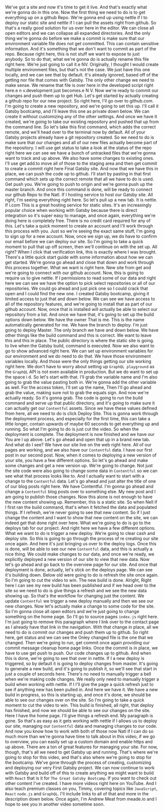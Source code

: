 We've got a site and now it's time to get it live.
And that's exactly what we're gonna do in this one.
Now the first thing we need to do is to get everything up on a github Repo.
We're gonna end up using nettle if I to deploy our static site and nettle if I can pull the assets right from github.
So that's a really good solution for us over here in the editor.
We can close all open editors and we can collapse all expanded directories.
And the only thing we're gonna do before we make a commit is make sure that our environment variable file does not get committed.
This can contain sensitive information.
And it's something that we don't want to commit as part of the repo.
Because right here, this is not stuff we want to expose to just anybody.
So to do that, what we're gonna do is actually rename this file right here.
We're just going to call it.e NV.
Originally, I thought I would create multiple environment files, but that's not the case.
We just have this one locally, and we can see that by default.
It's already ignored, based off of the getting nor file that comes with Gatsby.
The only other change we need to make sense.
We rename that file is over here in the developed script right here.e n v.development just becomes.e N V.
Now we're ready to commit our changes and push them up to get Hub.
Let's get started by actually creating a github repo for our new project.
So right here, I'll go over to github.com.
I'm going to create a new repository, and we're going to set this up.
I'll call it Gatsby bootcamp, and I'll leave this one as private down below.
We can create it without customizing any of the other settings.
And once we have it created, we're going to take our existing repository and pushed that up from the command line.
So let's take this first command, which adds the correct remote, and we'll head over to the terminal now by default.
All of your Gatsby projects already have a git repository created.
So we need to do is make sure that our changes and all of our new files actually become part of the repository.
I will use get status to take a look at the status of the repo right here we can see we have a bunch of untracked files that we're gonna want to track and up above.
We also have some changes to existing ones.
I'll use get add.to move all of those to the staging area and then get commit to create a commit right here Final Gatsby site.
And now that we have this in place, we can push the code up to github.
I'll start by pasting in that first command which sets up the correct remote that all we have to do is used.
Get push you.
We're going to push to origin and we're gonna push up the master branch.
And once this command is done, will be ready to connect our github Repo to the Natl.
If I hosting service to host our Gatsby site.
All right, I'm seeing everything right here.
So let's pull up a new tab.
It is nettle.
If i.com This is a great hosting service for static sites.
It's an increasingly popular choice when working with Gatsby because there is direct integration so it's super easy to manage, and once again, everything we're doing here is completely free.
There is no credit card required for any of this.
Let's take a quick moment to create an account and I'll work through this process with you.
Just so we're seeing the exact same stuff, I'm going to sign up for a new account.
Now, once we sign up, we do have to confirm our email before we can deploy our site.
So I'm going to take a quick moment to pull that up off screen, then we'll continue on with the set up.
All right? When I click that verification link, this is exactly where I was brought.
There's a little quick start guide with some information about how we can get started.
We're gonna go ahead and close that down and work through this process together.
What we want is right here.
New site from get and we're going to connect with our github account.
Now, this is going to require us to give nettle.
If I permissions to read some of our data and right here we can see we have the option to pick select repositories or all of our repositories.
We could go ahead and just pick one so I could crack that open and I could find the new one.
I created Gatsby bootcamp, giving it limited access to just that and down below.
We can see we have access to all of the repository features, and we're going to install that as part of our github account.
Now, once that is installed will actually be able to select our repository from a list.
And once we have that, it's going to set up the build options down below.
We have the owner That is me.
This is the name automatically generated for me.
We have the branch to deploy.
I'm just going to deploy Master.
The only branch we have and down below.
We have other things like the build command and this is correct.
We want to leave this and this in place.
The public directory is where the static site is going.
to live when the Gatsby build, command is executed.
Now we also want to go to show advanced right here.
We can set up environment variables for our environment and we do need to do that.
We have those environment variables locally.
And those were the only things getting our site working right here.
We don't have to worry about setting up `GraphQL playground`  as the `GraphQL` API is not even available in production.
But we do want to set up the space i d.
So let's start with that.
I'll grab the variable name and I'm also going to grab the value pasting both in.
We're gonna add the other variable as well.
For the access token, I'll set up the name, Then I'll go ahead and grab the value, making sure not to grab the equals sign.
And now we're actually ready.
So it's gonna grab.
The code is going to run the build command and serve up that public directory, and it's going to make sure it can actually get our `Contentful` assets.
Since we have these values defined from here, all we need to do is click Deploy Site.
This is gonna work through the deployment process, and especially for the first time, this can take a little longer, contain upwards of maybe 60 seconds to get everything up and running.
So what I'm going to do is just cut the video.
So when the deployment is complete.
The deployment is now finished and we have our You are l up above.
Let's go ahead and open that up in a brand new tab.
And what do I see? We have our site live on the web right here.
All of our pages are working, and we also have our `Contentful` data.
I have our first post in our second post.
Now, when it comes to deploying a new version of your site, you have a few different options.
So let's go ahead and make some changes and get a new version up.
We're going to change.
Not just the site code were also going to change some data in `Contentful` so we can see what that process looks like to.
And I actually want to start with a change to the `Contentful` data.
Let's go ahead and just alter the title of one of our blog posts right here.
We have Contentful.
I'm gonna go ahead and change a `Contentful` blog posts over to something else.
My new post and I am going to publish those changes.
Now this alone is not enough to have the new content showing up.
Remember, this is a static site.
So when Nell if I first ran the build command, that's when it fetched the data and populated things.
If I refresh, we're never going to see that new content.
So if I just change the content and I want to show that new content on the site, we can indeed get that done right over here.
What we're going to do is go to the deploys tab for our project.
And right here we have a few different options.
What we want to do is trigger a new deploy.
We're going to clear cash and deploy site.
So this is going to go through the process of re creating our site once again.
And here it's just bringing us over to the deploy logs.
Once this is done, will be able to see our new `Contentful` data, and this is actually a nice thing.
We could make changes to our data, and once we're ready, we explicitly deployed a new version of our site to view that new data.
Now let's go ahead and go back to the overview page for our site.
And once that deployment is done, actually, let's stick on the deploys page.
We can see it's building down.
Below old were going to do is refresh the site once again.
So I'm going to cut the video to win.
The new build is done.
Alright, Right here I can see my new build has been published and if we head over to the site so we need to do is give things a refresh and we see the new data showing up.
So that's the workflow for changing just the content.
We update `Contentful` we trigger a new deploy manually and then we see our new changes.
Now let's actually make a change to some code for the site.
So I'm gonna close all open editors and we're just going to change something on the home page.
So I'll go to source pages `index.js` right here.
I'm just going to remove this paragraph where I link over to the contact page as I already have that link in the navigation.
With that change in place, all we need to do is commit our changes and push them up to github.
So right here, get status and we can see the Onley changed file is the one that we changed.
Then we're going to run, get commit once again providing our commit message cleanup home page links.
Once the commit is in place, we have to use get push to push.
Our code changes up to github.
And when this is done, we're going to see that over in nettle.
If I a new deploy is triggered, so by default it is going to deploy changes from master.
It's going to generate a new build, and it's going to publish it, so we'll see that start in just a couple of seconds here.
There's no need to manually trigger a bell when we're making code changes.
We really only need to manually trigger a build when working with nettle.
If I I'll give the page a quick refresh just to see if anything new has been pulled in.
And here we have it.
We have a new build in progress, so this is starting up, and once it's done, we should be able to see our changes over on the site.
So I'm going to take a quick moment to cut the video to win.
This build is finished, all right, that deploy has finished, and now we should be able to see our changes on the site.
Here I have the home page.
I'll give things a refresh end.
My paragraph is gone.
So that's as easy as it gets working with nettle if I allows us to deploy our site, managing our `Contentful` data and managing changes to our code.
And now you know how to work with both of those now Natl if I can do so much more than we're gonna have time to talk about in this video, if we go to overview, you can easily set up a custom domain and enable https and up above.
There are a ton of great features for managing your site.
For now, though, that's all we need to get Gatsby up and running.
That's where we're going to stop for this video, and that's also where we're going to stop for the bootcamp.
We've gone through the process of creating, customizing and deploying our very First Gatsby project.
We can now continue to work with Gatsby and build off of this to create anything we might want to build with `React` that is it for `The Great Gatsby Bootcamp`.
If you want to check out other content I've created.
I have more videos right here on YouTube.
And I also teach premium classes on you, Timmy, covering topics like `JavaScript`, `React` `node.js` and `GraphQL`.
I'll include links to all of that and more in the description down below.
Once again, I'm Andrew Meat from meade.io and I hope to see you in another video sometime soon.
